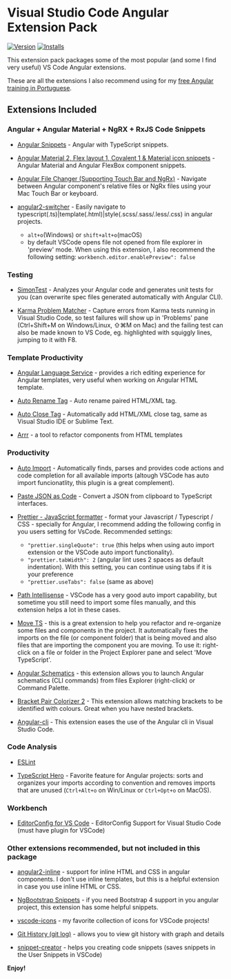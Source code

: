 # Visual Studio Code Angular Extension Pack

[![Version](https://vsmarketplacebadge.apphb.com/version/loiane.angular-extension-pack.svg)](https://marketplace.visualstudio.com/items?itemName=loiane.angular-extension-pack)
[![Installs](https://vsmarketplacebadge.apphb.com/installs/loiane.angular-extension-pack.svg)](https://marketplace.visualstudio.com/items?itemName=loiane.angular-extension-pack)

This extension pack packages some of the most popular (and some I find very useful) VS Code Angular extensions.

These are all the extensions I also recommend using for my [free Angular training in Portuguese](http://loiane.training/).

## Extensions Included

### Angular + Angular Material + NgRX + RxJS Code Snippets

* [Angular Snippets](https://marketplace.visualstudio.com/items?itemName=johnpapa.Angular2) - Angular with TypeScript snippets.

* [Angular Material 2, Flex layout 1, Covalent 1 & Material icon snippets](https://marketplace.visualstudio.com/items?itemName=1tontech.angular-material) - Angular Material and Angular FlexBox component snippets.

* [Angular File Changer (Supporting Touch Bar and NgRx)](https://marketplace.visualstudio.com/items?itemName=john-crowson.angular-file-changer) - Navigate between Angular component's relative files or NgRx files using your Mac Touch Bar or keyboard.

* [angular2-switcher](https://marketplace.visualstudio.com/items?itemName=infinity1207.angular2-switcher) - Easily navigate to typescript(.ts)|template(.html)|style(.scss/.sass/.less/.css) in angular projects.
  - `alt+o`(Windows) or `shift+alt+o`(macOS)
  - by default VSCode opens file not opened from file explorer in 'preview' mode. When using this extension, I also recommend the following setting: `workbench.editor.enablePreview": false`

### Testing

* [SimonTest](https://marketplace.visualstudio.com/items?itemName=SimonTest.simontest) - Analyzes your Angular code and generates unit tests for you (can overwrite spec files generated automatically with Angular CLI).

* [Karma Problem Matcher](https://marketplace.visualstudio.com/items?itemName=rctay.karma-problem-matcher) - Capture errors from Karma tests running in Visual Studio Code, so test failures will show up in 'Problems' pane (Ctrl+Shift+M on Windows/Linux, ⇧⌘M on Mac) and the failing test can also be made known to VS Code, eg. highlighted with squiggly lines, jumping to it with F8.

### Template Productivity

* [Angular Language Service](https://marketplace.visualstudio.com/items?itemName=Angular.ng-template) - provides a rich editing experience for Angular templates, very useful when working on Angular HTML template.

* [Auto Rename Tag](https://marketplace.visualstudio.com/items?itemName=formulahendry.auto-rename-tag) - Auto rename paired HTML/XML tag.

* [Auto Close Tag](https://marketplace.visualstudio.com/items?itemName=formulahendry.auto-close-tag) - Automatically add HTML/XML close tag, same as Visual Studio IDE or Sublime Text.

* [Arrr](https://marketplace.visualstudio.com/items?itemName=obenjiro.arrr) - a tool to refactor components from HTML templates

### Productivity

* [Auto Import](https://marketplace.visualstudio.com/items?itemName=steoates.autoimport) - Automatically finds, parses and provides code actions and code completion for all available imports (altough VSCode has auto import funcionatlity, this plugin is a great complement).

* [Paste JSON as Code](https://marketplace.visualstudio.com/items?itemName=quicktype.quicktype) - Convert a JSON from clipboard to TypeScript interfaces.

* [Prettier - JavaScript formatter](https://marketplace.visualstudio.com/items?itemName=esbenp.prettier-vscode) - format your Javascript / Typescript / CSS - specially for Angular, I recommend adding the following config in you users setting for VsCode. Recommended settings:
  - `"prettier.singleQuote": true` (this helps when using auto import extension or the VSCode auto import functionality).
  - `"prettier.tabWidth": 2` (angular lint uses 2 spaces as default indentation). With this setting, you can continue using tabs if it is your preference
  - `"prettier.useTabs": false` (same as above)
 
 * [Path Intellisense](https://marketplace.visualstudio.com/items?itemName=christian-kohler.path-intellisense) - VSCode has a very good auto import capability, but sometime you still need to import some files manually, and this extension helps a lot in these cases.
 
 * [Move TS](https://marketplace.visualstudio.com/items?itemName=stringham.move-ts) - this is a great extension to help you refactor and re-organize some files and components in the project. It automatically fixes the imports on the file (or component folder) that is being moved and also files that are importing the component you are moving. To use it: right-click on a file or folder in the Project Explorer pane and select 'Move TypeScript'.

 * [Angular Schematics](https://marketplace.visualstudio.com/items?itemName=cyrilletuzi.angular-schematics) - this extension allows you to launch Angular schematics (CLI commands) from files Explorer (right-click) or Command Palette.

 * [Bracket Pair Colorizer 2](https://marketplace.visualstudio.com/items?itemName=CoenraadS.bracket-pair-colorizer-2) - This extension allows matching brackets to be identified with colours. Great when you have nested brackets.

 * [Angular-cli](https://marketplace.visualstudio.com/items?itemName=segerdekort.angular-cli) - This extension eases the use of the Angular cli in Visual Studio Code.

### Code Analysis

* [ESLint](https://marketplace.visualstudio.com/items?itemName=dbaeumer.vscode-eslint)

* [TypeScript Hero](https://marketplace.visualstudio.com/items?itemName=rbbit.typescript-hero) - Favorite feature for Angular projects: sorts and organizes your imports according to convention and removes imports that are unused (`Ctrl+Alt+o` on Win/Linux or `Ctrl+Opt+o` on MacOS).

### Workbench

* [EditorConfig for VS Code](https://marketplace.visualstudio.com/items?itemName=EditorConfig.EditorConfig) - EditorConfig Support for Visual Studio Code (must have plugin for VSCode)

### Other extensions recommended, but not included in this package

* [angular2-inline](https://marketplace.visualstudio.com/items?itemName=natewallace.angular2-inline) - support for inline HTML and CSS in angular components. I don't use inline templates, but this is a helpful extension in case you use inline HTML or CSS.

* [NgBootstrap Snippets](https://marketplace.visualstudio.com/items?itemName=ktriek.ng-bootstrap-snippets) - if you need Bootstrap 4 support in you angular project, this extension has some helpful snippets.

* [vscode-icons](https://marketplace.visualstudio.com/items?itemName=robertohuertasm.vscode-icons) - my favorite collection of icons for VSCode projects!

* [Git History (git log)](https://marketplace.visualstudio.com/items?itemName=donjayamanne.githistory) - allows you to view git history with graph and details

* [snippet-creator](https://marketplace.visualstudio.com/items?itemName=nikitaKunevich.snippet-creator) - helps you creating code snippets (saves snippets in the User Snippets in VSCode)

**Enjoy!**
